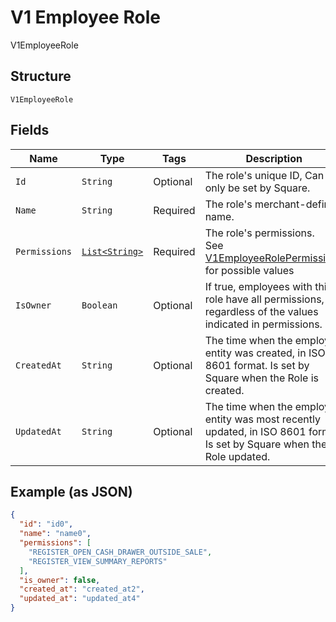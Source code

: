 
# V1 Employee Role

V1EmployeeRole

## Structure

`V1EmployeeRole`

## Fields

| Name | Type | Tags | Description | Getter |
|  --- | --- | --- | --- | --- |
| `Id` | `String` | Optional | The role's unique ID, Can only be set by Square. | String getId() |
| `Name` | `String` | Required | The role's merchant-defined name. | String getName() |
| `Permissions` | [`List<String>`](/doc/models/v1-employee-role-permissions.md) | Required | The role's permissions.<br>See [V1EmployeeRolePermissions](#type-v1employeerolepermissions) for possible values | List<String> getPermissions() |
| `IsOwner` | `Boolean` | Optional | If true, employees with this role have all permissions, regardless of the values indicated in permissions. | Boolean getIsOwner() |
| `CreatedAt` | `String` | Optional | The time when the employee entity was created, in ISO 8601 format. Is set by Square when the Role is created. | String getCreatedAt() |
| `UpdatedAt` | `String` | Optional | The time when the employee entity was most recently updated, in ISO 8601 format. Is set by Square when the Role updated. | String getUpdatedAt() |

## Example (as JSON)

```json
{
  "id": "id0",
  "name": "name0",
  "permissions": [
    "REGISTER_OPEN_CASH_DRAWER_OUTSIDE_SALE",
    "REGISTER_VIEW_SUMMARY_REPORTS"
  ],
  "is_owner": false,
  "created_at": "created_at2",
  "updated_at": "updated_at4"
}
```

